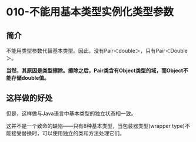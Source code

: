 # 010-不能用基本类型实例化类型参数

## 简介

不能用类型参数代替基本类型。因此，没有Pair＜double＞，只有Pair＜Double＞。

**当然，其原因是类型擦除。擦除之后，Pair类含有Object类型的域，而Object不能存储double值。**

## 这样做的好处

但是，这样做与Java语言中基本类型的独立状态相一致。

这并不是一个致命的缺陷——只有8种基本类型，当包装器类型(wrapper type)不能接受替换时，可以使用独立的类和方法处理它们。

